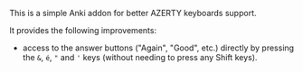 This is a simple Anki addon for better AZERTY keyboards support.

It provides the following improvements:

* access to the answer buttons ("Again", "Good", etc.) directly by pressing the
  `&`, `é`, `"` and `'` keys (without needing to press any Shift keys).
